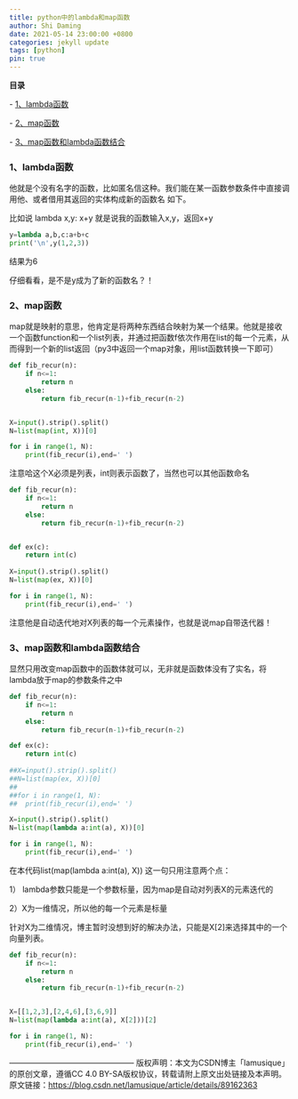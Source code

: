 ```yaml
---
title: python中的lambda和map函数
author: Shi Daming
date: 2021-05-14 23:00:00 +0800
categories: jekyll update
tags: [python]
pin: true
---
```


**目录**

\- [1、lambda函数](#1lambda函数)

\- [2、map函数](#2map函数)

\- [3、map函数和lambda函数结合](#3map函数和lambda函数结合)


### 1、lambda函数

他就是个没有名字的函数，比如匿名信这种。我们能在某一函数参数条件中直接调用他、或者借用其返回的实体构成新的函数名 如下。

比如说  lambda x,y: x+y  就是说我的函数输入x,y，返回x+y

```python
y=lambda a,b,c:a+b+c
print('\n',y(1,2,3))
```


结果为6

仔细看看，是不是y成为了新的函数名？！

 

### 2、map函数

map就是映射的意思，他肯定是将两种东西结合映射为某一个结果。他就是接收一个函数function和一个list列表，并通过把函数f依次作用在list的每一个元素，从而得到一个新的list返回（py3中返回一个map对象，用list函数转换一下即可）

```python
def fib_recur(n):
    if n<=1:
        return n
    else:
        return fib_recur(n-1)+fib_recur(n-2)


X=input().strip().split()
N=list(map(int, X))[0]

for i in range(1, N):
    print(fib_recur(i),end=' ')
```


注意哈这个X必须是列表，int则表示函数了，当然也可以其他函数命名

```python
def fib_recur(n):
    if n<=1:
        return n
    else:
        return fib_recur(n-1)+fib_recur(n-2)


def ex(c):
    return int(c)
        
X=input().strip().split()
N=list(map(ex, X))[0]

for i in range(1, N):
    print(fib_recur(i),end=' ')
```


注意他是自动迭代地对X列表的每一个元素操作，也就是说map自带迭代器！

 

### 3、map函数和lambda函数结合

显然只用改变map函数中的函数体就可以，无非就是函数体没有了实名，将lambda放于map的参数条件之中

```python
def fib_recur(n):
    if n<=1:
        return n
    else:
        return fib_recur(n-1)+fib_recur(n-2)

def ex(c):
    return int(c)
        
##X=input().strip().split()
##N=list(map(ex, X))[0]
##
##for i in range(1, N):
##	print(fib_recur(i),end=' ')

X=input().strip().split()
N=list(map(lambda a:int(a), X))[0]

for i in range(1, N):
    print(fib_recur(i),end=' ')
```

在本代码list(map(lambda a:int(a), X)) 这一句只用注意两个点：

1） lambda参数只能是一个参数标量，因为map是自动对列表X的元素迭代的

2）X为一维情况，所以他的每一个元素是标量

针对X为二维情况，博主暂时没想到好的解决办法，只能是X[2]来选择其中的一个向量列表。

```python
def fib_recur(n):
    if n<=1:
        return n
    else:
        return fib_recur(n-1)+fib_recur(n-2)


X=[[1,2,3],[2,4,6],[3,6,9]]
N=list(map(lambda a:int(a), X[2]))[2]

for i in range(1, N):
    print(fib_recur(i),end=' ')
```

————————————————
版权声明：本文为CSDN博主「lamusique」的原创文章，遵循CC 4.0 BY-SA版权协议，转载请附上原文出处链接及本声明。
原文链接：https://blog.csdn.net/lamusique/article/details/89162363